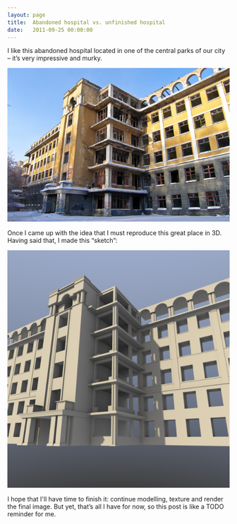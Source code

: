 ```yaml
---
layout: page
title:  Abandoned hospital vs. unfinished hospital
date:   2011-09-25 00:00:00
---
```


I like this abandoned hospital located in one of the central parks of our city – it’s very impressive and murky.

<div class="row text-center"><img src="/data/hospital10.jpg" class="margined20"/></div>

Once I came up with the idea that I must reproduce this great place in 3D. Having said that, I made this “sketch”:

<div class="row text-center"><img src="/data/hospital_in_progress_2.png" class="margined20"/></div>

I hope that I'll have time to finish it: continue modelling, texture and render the final image. But yet, that’s all I have for now, so this post is like a TODO reminder for me.